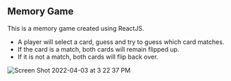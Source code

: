 ## Memory Game

This is a memory game created using ReactJS.

- A player will select a card, guess and try to guess which card matches. 
- If the card is a match, both cards will remain flipped up. 
- If it is not a match, both cards will flip back over.

![Screen Shot 2022-04-03 at 3 22 37 PM](https://user-images.githubusercontent.com/4775572/161449433-ba8c5ce0-bca7-4178-a6a7-653c93c86008.png)

